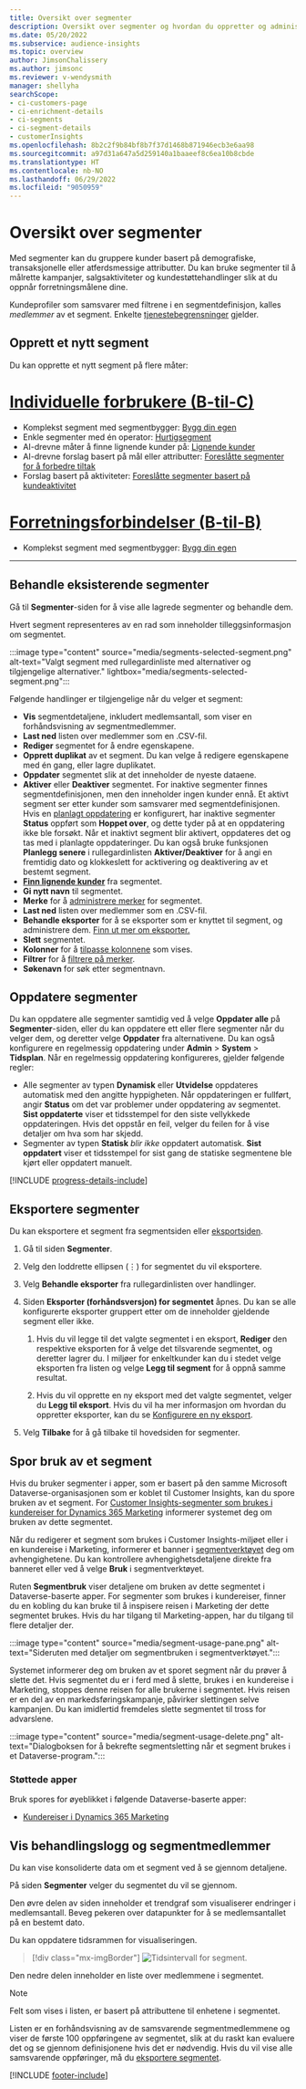 ```yaml
---
title: Oversikt over segmenter
description: Oversikt over segmenter og hvordan du oppretter og administrerer dem.
ms.date: 05/20/2022
ms.subservice: audience-insights
ms.topic: overview
author: JimsonChalissery
ms.author: jimsonc
ms.reviewer: v-wendysmith
manager: shellyha
searchScope:
- ci-customers-page
- ci-enrichment-details
- ci-segments
- ci-segment-details
- customerInsights
ms.openlocfilehash: 8b2c2f9b84bf8b7f37d1468b871946ecb3e6aa98
ms.sourcegitcommit: a97d31a647a5d259140a1baaeef8c6ea10b8cbde
ms.translationtype: HT
ms.contentlocale: nb-NO
ms.lasthandoff: 06/29/2022
ms.locfileid: "9050959"
---
```

# <a name="segments-overview"></a>Oversikt over segmenter

Med segmenter kan du gruppere kunder basert på demografiske, transaksjonelle eller atferdsmessige attributter. Du kan bruke segmenter til å målrette kampanjer, salgsaktiviteter og kundestøttehandlinger slik at du oppnår forretningsmålene dine.

Kundeprofiler som samsvarer med filtrene i en segmentdefinisjon, kalles *medlemmer* av et segment. Enkelte [tjenestebegrensninger](/dynamics365/customer-insights/service-limits) gjelder.

## <a name="create-a-new-segment"></a>Opprett et nytt segment

Du kan opprette et nytt segment på flere måter: 

# <a name="individual-consumers-b-to-c"></a>[Individuelle forbrukere (B-til-C)](#tab/b2c)

- Komplekst segment med segmentbygger: [Bygg din egen](segment-builder.md#create-a-new-segment) 
- Enkle segmenter med én operator: [Hurtigsegment](segment-builder.md#quick-segments) 
- AI-drevne måter å finne lignende kunder på: [Lignende kunder](find-similar-customer-segments.md) 
- AI-drevne forslag basert på mål eller attributter: [Foreslåtte segmenter for å forbedre tiltak](suggested-segments.md) 
- Forslag basert på aktiviteter: [Foreslåtte segmenter basert på kundeaktivitet](suggested-segments-activity.md) 

# <a name="business-accounts-b-to-b"></a>[Forretningsforbindelser (B-til-B)](#tab/b2b)

- Komplekst segment med segmentbygger: [Bygg din egen](segment-builder.md#create-a-new-segment)

---

## <a name="manage-existing-segments"></a>Behandle eksisterende segmenter

Gå til **Segmenter**-siden for å vise alle lagrede segmenter og behandle dem.

Hvert segment representeres av en rad som inneholder tilleggsinformasjon om segmentet.

:::image type="content" source="media/segments-selected-segment.png" alt-text="Valgt segment med rullegardinliste med alternativer og tilgjengelige alternativer." lightbox="media/segments-selected-segment.png":::

Følgende handlinger er tilgjengelige når du velger et segment:

- **Vis** segmentdetaljene, inkludert medlemsantall, som viser en forhåndsvisning av segmentmedlemmer.
- **Last ned** listen over medlemmer som en .CSV-fil.
- **Rediger** segmentet for å endre egenskapene.
- **Opprett duplikat** av et segment. Du kan velge å redigere egenskapene med én gang, eller lagre duplikatet.
- **Oppdater** segmentet slik at det inneholder de nyeste dataene.
- **Aktiver** eller **Deaktiver** segmentet. For inaktive segmenter finnes segmentdefinisjonen, men den inneholder ingen kunder ennå. Et aktivt segment ser etter kunder som samsvarer med segmentdefinisjonen. Hvis en [planlagt oppdatering](system.md#schedule-tab) er konfigurert, har inaktive segmenter **Status** oppført som **Hoppet over**, og dette tyder på at en oppdatering ikke ble forsøkt. Når et inaktivt segment blir aktivert, oppdateres det og tas med i planlagte oppdateringer.
  Du kan også bruke funksjonen **Planlegg senere** i rullegardinlisten **Aktiver/Deaktiver** for å angi en fremtidig dato og klokkeslett for acktivering og deaktivering av et bestemt segment.
- **[Finn lignende kunder](find-similar-customer-segments.md)** fra segmentet.
- **Gi nytt navn** til segmentet.
- **Merke** for å [administrere merker](work-with-tags-columns.md#manage-tags) for segmentet.
- **Last ned** listen over medlemmer som en .CSV-fil.
- **Behandle eksporter** for å se eksporter som er knyttet til segment, og administrere dem. [Finn ut mer om eksporter.](export-destinations.md)
- **Slett** segmentet.
- **Kolonner** for å [tilpasse kolonnene](work-with-tags-columns.md#customize-columns) som vises.
- **Filtrer** for å [filtrere på merker](work-with-tags-columns.md#filter-on-tags).
- **Søkenavn** for søk etter segmentnavn.

## <a name="refresh-segments"></a>Oppdatere segmenter

Du kan oppdatere alle segmenter samtidig ved å velge **Oppdater alle** på **Segmenter**-siden, eller du kan oppdatere ett eller flere segmenter når du velger dem, og deretter velge **Oppdater** fra alternativene. Du kan også konfigurere en regelmessig oppdatering under **Admin** > **System** > **Tidsplan**. Når en regelmessig oppdatering konfigureres, gjelder følgende regler:

- Alle segmenter av typen **Dynamisk** eller **Utvidelse** oppdateres automatisk med den angitte hyppigheten. Når oppdateringen er fullført, angir **Status** om det var problemer under oppdatering av segmentet. **Sist oppdaterte** viser et tidsstempel for den siste vellykkede oppdateringen. Hvis det oppstår en feil, velger du feilen for å vise detaljer om hva som har skjedd.
- Segmenter av typen **Statisk** *blir ikke* oppdatert automatisk. **Sist oppdatert** viser et tidsstempel for sist gang de statiske segmentene ble kjørt eller oppdatert manuelt.

[!INCLUDE [progress-details-include](includes/progress-details-pane.md)]

## <a name="export-segments"></a>Eksportere segmenter

Du kan eksportere et segment fra segmentsiden eller [eksportsiden](export-destinations.md). 

1. Gå til siden **Segmenter**.

1. Velg den loddrette ellipsen (&vellip;) for segmentet du vil eksportere.

1. Velg **Behandle eksporter** fra rullegardinlisten over handlinger.

1. Siden **Eksporter (forhåndsversjon) for segmentet** åpnes. Du kan se alle konfigurerte eksporter gruppert etter om de inneholder gjeldende segment eller ikke.

   1. Hvis du vil legge til det valgte segmentet i en eksport, **Rediger** den respektive eksporten for å velge det tilsvarende segmentet, og deretter lagrer du. I miljøer for enkeltkunder kan du i stedet velge eksporten fra listen og velge **Legg til segment** for å oppnå samme resultat.

   1. Hvis du vil opprette en ny eksport med det valgte segmentet, velger du **Legg til eksport**. Hvis du vil ha mer informasjon om hvordan du oppretter eksporter, kan du se [Konfigurere en ny eksport](export-destinations.md#set-up-a-new-export).

1. Velg **Tilbake** for å gå tilbake til hovedsiden for segmenter.

## <a name="track-usage-of-a-segment"></a>Spor bruk av et segment

Hvis du bruker segmenter i apper, som er basert på den samme Microsoft Dataverse-organisasjonen som er koblet til Customer Insights, kan du spore bruken av et segment. For [Customer Insights-segmenter som brukes i kundereiser for Dynamics 365 Marketing](/dynamics365/marketing/real-time-marketing-ci-profile) informerer systemet deg om bruken av dette segmentet.

Når du redigerer et segment som brukes i Customer Insights-miljøet eller i en kundereise i Marketing, informerer et banner i [segmentverktøyet](segment-builder.md) deg om avhengighetene. Du kan kontrollere avhengighetsdetaljene direkte fra banneret eller ved å velge **Bruk** i segmentverktøyet.

Ruten **Segmentbruk** viser detaljene om bruken av dette segmentet i Dataverse-baserte apper. For segmenter som brukes i kundereiser, finner du en kobling du kan bruke til å inspisere reisen i Marketing der dette segmentet brukes. Hvis du har tilgang til Marketing-appen, har du tilgang til flere detaljer der.

:::image type="content" source="media/segment-usage-pane.png" alt-text="Sideruten med detaljer om segmentbruken i segmentverktøyet.":::

Systemet informerer deg om bruken av et sporet segment når du prøver å slette det. Hvis segmentet du er i ferd med å slette, brukes i en kundereise i Marketing, stoppes denne reisen for alle brukerne i segmentet. Hvis reisen er en del av en markedsføringskampanje, påvirker slettingen selve kampanjen. Du kan imidlertid fremdeles slette segmentet til tross for advarslene.

:::image type="content" source="media/segment-usage-delete.png" alt-text="Dialogboksen for å bekrefte segmentsletting når et segment brukes i et Dataverse-program.":::

### <a name="supported-apps"></a>Støttede apper

Bruk spores for øyeblikket i følgende Dataverse-baserte apper:

- [Kundereiser i Dynamics 365 Marketing](/dynamics365/marketing/real-time-marketing-ci-profile)

## <a name="view-processing-history-and-segment-members"></a>Vis behandlingslogg og segmentmedlemmer

Du kan vise konsoliderte data om et segment ved å se gjennom detaljene.

På siden **Segmenter** velger du segmentet du vil se gjennom.

Den øvre delen av siden inneholder et trendgraf som visualiserer endringer i medlemsantall. Beveg pekeren over datapunkter for å se medlemsantallet på en bestemt dato.

Du kan oppdatere tidsrammen for visualiseringen.

> [!div class="mx-imgBorder"]
> ![Tidsintervall for segment.](media/segment-time-range.png "Tidsintervall for segment")

Den nedre delen inneholder en liste over medlemmene i segmentet.

> [!NOTE]
> Felt som vises i listen, er basert på attributtene til enhetene i segmentet.
>
>Listen er en forhåndsvisning av de samsvarende segmentmedlemmene og viser de første 100 oppføringene av segmentet, slik at du raskt kan evaluere det og se gjennom definisjonene hvis det er nødvendig. Hvis du vil vise alle samsvarende oppføringer, må du [eksportere segmentet](export-destinations.md).

[!INCLUDE [footer-include](includes/footer-banner.md)]
